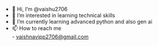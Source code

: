 - 👋 Hi, I’m @vaishu2706
- 👀 I’m interested in learning technical skills
- 🌱 I’m currently learning advanced python
  and also gen ai
- 📫 How to reach me<br>- vaishnavipp2706@gmail.com

<!---
vaishu2706/vaishu2706 is a ✨ special ✨ repository because its `README.md` (this file) appears on your GitHub profile.
You can click the Preview link to take a look at your changes.
--->
